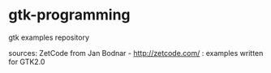 # gtk-programming
gtk examples repository

sources: ZetCode from Jan Bodnar
         - http://zetcode.com/    : examples written for GTK2.0

